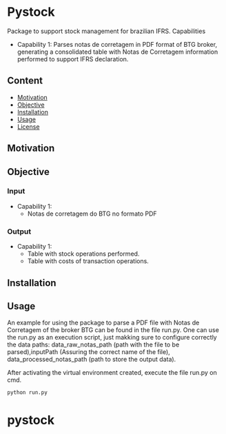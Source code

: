# Pystock
Package to support stock management for brazilian IFRS.
Capabilities
- Capability 1: Parses notas de corretagem in PDF format of BTG broker, generating a consolidated table with Notas de Corretagem information performed to support IFRS declaration.

## Content
- [Motivation](#motivation)
- [Objective](#objective)
- [Installation](#installation)
- [Usage](#usage)
- [License](#licence)

## Motivation

## Objective

### Input
- Capability 1:
	- Notas de corretagem do BTG no formato PDF

### Output
- Capability 1:
	- Table with stock operations performed.
	- Table with costs of transaction operations.

## Installation
<!--

### Python
Please install [Python](https://www.python.org/downloads/).

### Creating the virtual environment
One may install the necessary packages in a simplified manner using pip or conda.

Using pip on cmd:
```
pip install -r environment.yml
```
#### Anaconda (Optional)
Please install the python package manager [Anaconda](https://www.anaconda.com/products/individual).

Using Conda terminal:
```
conda env create -f environment.yml
```

-->


## Usage

An example for using the package to parse a PDF file with Notas de Corretagem of the broker BTG can be found in the file run.py.
One can use the run.py as an execution script, just makking sure to configure correctly the data paths: data_raw_notas_path (path with the file to be parsed),inputPath (Assuring the correct name of the file), data_processed_notas_path (path to store the output data). 

After activating the virtual environment created, execute the file run.py on cmd.
```
python run.py
```

<!--
## License
-->
# pystock
